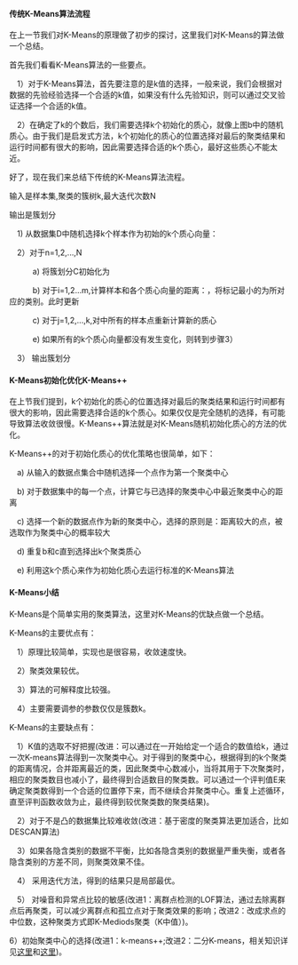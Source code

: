 #### 传统K-Means算法流程

在上一节我们对K-Means的原理做了初步的探讨，这里我们对K-Means的算法做一个总结。

首先我们看看K-Means算法的一些要点。

　1）对于K-Means算法，首先要注意的是k值的选择，一般来说，我们会根据对数据的先验经验选择一个合适的k值，如果没有什么先验知识，则可以通过交叉验证选择一个合适的k值。

　2）在确定了k的个数后，我们需要选择k个初始化的质心，就像上图b中的随机质心。由于我们是启发式方法，k个初始化的质心的位置选择对最后的聚类结果和运行时间都有很大的影响，因此需要选择合适的k个质心，最好这些质心不能太近。

好了，现在我们来总结下传统的K-Means算法流程。　

输入是样本集,聚类的簇树k,最大迭代次数N

输出是簇划分　

　1) 从数据集D中随机选择k个样本作为初始的k个质心向量： 

　2）对于n=1,2,...,N

　　　a) 将簇划分C初始化为

　　　b) 对于i=1,2...m,计算样本和各个质心向量的距离：，将标记最小的为所对应的类别。此时更新

　　　c) 对于j=1,2,...,k,对中所有的样本点重新计算新的质心

　　　e) 如果所有的k个质心向量都没有发生变化，则转到步骤3）

　3） 输出簇划分

#### K-Means初始化优化K-Means++

在上节我们提到，k个初始化的质心的位置选择对最后的聚类结果和运行时间都有很大的影响，因此需要选择合适的k个质心。如果仅仅是完全随机的选择，有可能导致算法收敛很慢。K-Means++算法就是对K-Means随机初始化质心的方法的优化。

K-Means++的对于初始化质心的优化策略也很简单，如下：

　a)  从输入的数据点集合中随机选择一个点作为第一个聚类中心

　b) 对于数据集中的每一个点，计算它与已选择的聚类中心中最近聚类中心的距离

　c) 选择一个新的数据点作为新的聚类中心，选择的原则是：距离较大的点，被选取作为聚类中心的概率较大

　d) 重复b和c直到选择出k个聚类质心

　e) 利用这k个质心来作为初始化质心去运行标准的K-Means算法

#### K-Means小结

K-Means是个简单实用的聚类算法，这里对K-Means的优缺点做一个总结。

K-Means的主要优点有：

　1）原理比较简单，实现也是很容易，收敛速度快。

　2）聚类效果较优。

　3）算法的可解释度比较强。

　4）主要需要调参的参数仅仅是簇数k。

K-Means的主要缺点有：

　1）K值的选取不好把握(改进：可以通过在一开始给定一个适合的数值给k，通过一次K-means算法得到一次聚类中心。对于得到的聚类中心，根据得到的k个聚类的距离情况，合并距离最近的类，因此聚类中心数减小，当将其用于下次聚类时，相应的聚类数目也减小了，最终得到合适数目的聚类数。可以通过一个评判值E来确定聚类数得到一个合适的位置停下来，而不继续合并聚类中心。重复上述循环，直至评判函数收敛为止，最终得到较优聚类数的聚类结果)。

　2）对于不是凸的数据集比较难收敛(改进：基于密度的聚类算法更加适合，比如DESCAN算法)

　3）如果各隐含类别的数据不平衡，比如各隐含类别的数据量严重失衡，或者各隐含类别的方差不同，则聚类效果不佳。

　4） 采用迭代方法，得到的结果只是局部最优。

　5） 对噪音和异常点比较的敏感(改进1：离群点检测的LOF算法，通过去除离群点后再聚类，可以减少离群点和孤立点对于聚类效果的影响；改进2：改成求点的中位数，这种聚类方式即K-Mediods聚类（K中值）)。

​    6）初始聚类中心的选择(改进1：k-means++;改进2：二分K-means，相关知识详见[这里](http://blog.csdn.net/gamer_gyt/article/details/48949227)和[这里](http://blog.csdn.net/zouxy09/article/details/17590137))。